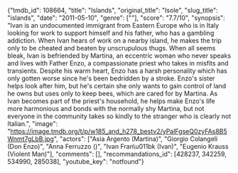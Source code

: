 {"tmdb_id": 108664, "title": "Islands", "original_title": "Isole", "slug_title": "islands", "date": "2011-05-10", "genre": [""], "score": "7.7/10", "synopsis": "Ivan is an undocumented immigrant from Eastern Europe who is in Italy looking for work to support himself and his father, who has a gambling addiction. When Ivan hears of work on a nearby island, he makes the trip only to be cheated and beaten by unscrupulous thugs. When all seems bleak, Ivan is befriended by Martina, an eccentric woman who never speaks and lives with Father Enzo, a compassionate priest who takes in misfits and transients. Despite his warm heart, Enzo has a harsh personality which has only gotten worse since he's been bedridden by a stroke. Enzo's sister helps look after him, but he's certain she only wants to gain control of land he owns but uses only to keep bees, which are cared for by Martina. As Ivan becomes part of the priest's household, he helps make Enzo's life more harmonious and bonds with the normally shy Martina, but not everyone in the community takes so kindly to the stranger who is clearly not Italian.", "image": "https://image.tmdb.org/t/p/w185_and_h278_bestv2/yPalFgseQ0zyFAs8B5Wnmt7gLbB.jpg", "actors": ["Asia Argento (Martina)", "Giorgio Colangeli (Don Enzo)", "Anna Ferruzzo ()", "Ivan Fran\u011bk (Ivan)", "Eugenio Krauss (Violent Man)"], "comments": [], "recommandations_id": [428237, 342259, 534990, 285038], "youtube_key": "notfound"}